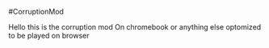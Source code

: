 #CorruptionMod

Hello this is the corruption mod On chromebook or anything else optomized to be played on browser

